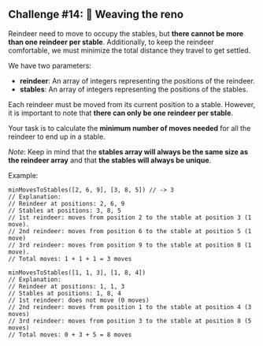 ## Challenge #14: 🦌 Weaving the reno

Reindeer need to move to occupy the stables, but __there cannot be more than one reindeer per stable__. Additionally, to keep the reindeer comfortable, we must minimize the total distance they travel to get settled.

We have two parameters:

- __reindeer__: An array of integers representing the positions of the reindeer.
- __stables__: An array of integers representing the positions of the stables.

Each reindeer must be moved from its current position to a stable. However, it is important to note that __there can only be one reindeer per stable__.

Your task is to calculate the __minimum number of moves needed__ for all the reindeer to end up in a stable.

_Note_: Keep in mind that the __stables array will always be the same size as the reindeer array__ and that __the stables will always be unique__.

Example:


````
minMovesToStables([2, 6, 9], [3, 8, 5]) // -> 3
// Explanation:
// Reindeer at positions: 2, 6, 9
// Stables at positions: 3, 8, 5
// 1st reindeer: moves from position 2 to the stable at position 3 (1 move).
// 2nd reindeer: moves from position 6 to the stable at position 5 (1 move)
// 3rd reindeer: moves from position 9 to the stable at position 8 (1 move).
// Total moves: 1 + 1 + 1 = 3 moves

minMovesToStables([1, 1, 3], [1, 8, 4])
// Explanation:
// Reindeer at positions: 1, 1, 3
// Stables at positions: 1, 8, 4
// 1st reindeer: does not move (0 moves)
// 2nd reindeer: moves from position 1 to the stable at position 4 (3 moves)
// 3rd reindeer: moves from position 3 to the stable at position 8 (5 moves)
// Total moves: 0 + 3 + 5 = 8 moves
````
